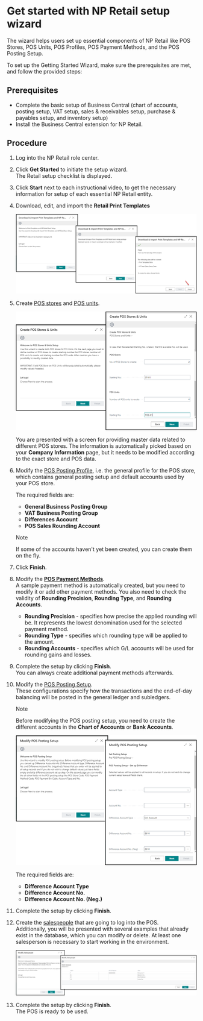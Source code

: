 # Get started with NP Retail setup wizard

The wizard helps users set up essential components of NP Retail like POS Stores, POS Units, POS Profiles, POS Payment Methods, and the POS Posting Setup. 

To set up the Getting Started Wizard, make sure the prerequisites are met, and follow the provided steps:

## Prerequisites

- Complete the basic setup of Business Central (chart of accounts, posting setup, VAT setup, sales & receivables setup, purchase & payables setup, and inventory setup)
- Install the Business Central extension for NP Retail. 

## Procedure

1. Log into the NP Retail role center.
2. Click **Get Started** to initiate the setup wizard.       
   The Retail setup checklist is displayed.
3. Click **Start** next to each instructional video, to get the necessary information for setup of each essential NP Retail entity.
4. Download, edit, and import the **Retail Print Templates**   
   
   ![wizard](images/wizard.png)

5. Create [POS stores](../posunit/howto/Create_new_POS_store.md) and [POS units](../posunit/howto/createnew.md).     
   
   ![create_pos_entities](images/create_pos_entities.png)

   You are presented with a screen for providing master data related to different POS stores. The information is automatically picked based on your **Company Information** page, but it needs to be modified according to the exact store and POS data. 
6. Modify the [POS Posting Profile](../pos_profiles/howto/POS_Pos_Prof.md), i.e. the general profile for the POS store, which contains general posting setup and default accounts used by your POS store.      
   
   The required fields are: 
   - **General Business Posting Group**
   - **VAT Business Posting Group**
   - **Differences Account**
   - **POS Sales Rounding Account**    

   > [!Note]
   > If some of the accounts haven't yet been created, you can create them on the fly. 

7. Click **Finish**. 
8. Modify the [**POS Payment Methods**](../posunit/howto/POS_payment_methods.md).     
   A sample payment method is automatically created, but you need to modify it or add other payment methods. You also need to check the validity of **Rounding Precision**, **Rounding Type**, and **Rounding Accounts**.     
   - **Rounding Precision** - specifies how precise the applied rounding will be. It represents the lowest denomination used for the selected payment method.
   - **Rounding Type** - specifies which rounding type will be applied to the amount. 
   - **Rounding Accounts** - specifies which G/L accounts will be used for rounding gains and losses.
9.  Complete the setup by clicking **Finish**.   
   You can always create additional payment methods afterwards. 
10. Modify the [POS Posting Setup](../posunit/explanation/POS_posting_setup.md).   
    These configurations specify how the transactions and the end-of-day balancing will be posted in the general ledger and subledgers. 

    > [!Note]
    > Before modifying the POS posting setup, you need to create the different accounts in the **Chart of Accounts** or **Bank Accounts**.
    
    ![posting-setup-wizard](images/posting-setup-wizard.png)

    The required fields are:
    - **Difference Account Type**
    - **Difference Account No.**
    - **Difference Account No. (Neg.)**

11. Complete the setup by clicking **Finish**.
12. Create the [salespeople](../posunit/howto/salespeople_setup.md) that are going to log into the POS.    
    Additionally, you will be presented with several examples that already exist in the database, which you can modify or delete. At least one salesperson is necessary to start working in the environment.

    ![salespeople-wizard](images/salespeople-wizard.png)

13. Complete the setup by clicking **Finish**.    
    The POS is ready to be used.